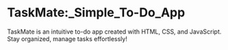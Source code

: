 # TaskMate:_Simple_To-Do_App
 TaskMate is an intuitive to-do app created with HTML, CSS, and JavaScript. Stay organized, manage tasks effortlessly!
